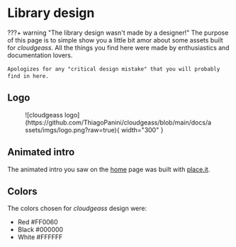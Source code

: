 # Library design

???+ warning "The library design wasn't made by a designer!"
    The purpose of this page is to simple show you a little bit amor about some assets built for *cloudgeass*. All the things you find here were made by enthusiastics and documentation lovers.

    Apologizes for any "critical design mistake" that you will probably find in here.


## Logo

<figure markdown>
  ![cloudgeass logo](https://github.com/ThiagoPanini/cloudgeass/blob/main/docs/assets/imgs/logo.png?raw=true){ width="300" }
</figure>

## Animated intro

The animated intro you saw on the [home](index.md) page was built with [place.it](https://placeit.net/).

## Colors

The colors chosen for *cloudgeass* design were:

- Red #FF0060
- Black #000000
- White #FFFFFF
